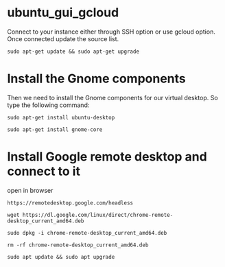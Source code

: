 # ubuntu_gui_gcloud

Connect to your instance either through SSH option or use gcloud option. Once connected update the source list.

```
sudo apt-get update && sudo apt-get upgrade
```

# Install the Gnome components
Then we need to install the Gnome components for our virtual desktop. So type the following command:

```
sudo apt-get install ubuntu-desktop
```

```
sudo apt-get install gnome-core
```

# Install Google remote desktop and connect to it
open in browser 
```
https://remotedesktop.google.com/headless
```

```
wget https://dl.google.com/linux/direct/chrome-remote-desktop_current_amd64.deb
```
```
sudo dpkg -i chrome-remote-desktop_current_amd64.deb
```
```
rm -rf chrome-remote-desktop_current_amd64.deb
```
```
sudo apt update && sudo apt upgrade
```



